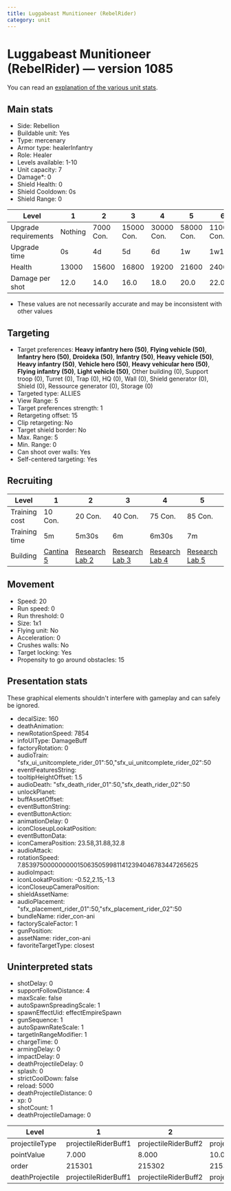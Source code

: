 ```yaml
---
title: Luggabeast Munitioneer (RebelRider)
category: unit
---
```


# Luggabeast Munitioneer (RebelRider) — version 1085

You can read an [explanation  of the various unit stats](unitexplained.md).

## Main stats

  * Side: Rebellion
  * Buildable unit: Yes
  * Type: mercenary
  * Armor type: healerInfantry
  * Role: Healer
  * Levels available: 1-10
  * Unit capacity: 7
  * Damage*: 0
  * Shield Health: 0
  * Shield Cooldown: 0s
  * Shield Range: 0

|Level               |1      |2        |3         |4         |5         |6          |7          |8          |9          |10         |
|--------------------|-------|---------|----------|----------|----------|-----------|-----------|-----------|-----------|-----------|
|Upgrade requirements|Nothing|7000 Con.|15000 Con.|30000 Con.|58000 Con.|110000 Con.|140000 Con.|160000 Con.|165000 Con.|168000 Con.|
|Upgrade time        |0s     |4d       |5d        |6d        |1w        |1w1d       |1w2d       |1w3d       |1w4d       |1w5d       |
|Health              |13000  |15600    |16800     |19200     |21600     |24000      |26400      |28800      |31200      |36000      |
|Damage per shot     |12.0   |14.0     |16.0      |18.0      |20.0      |22.0       |24.0       |26.0       |28.0       |30.0       |

* These values are not necessarily accurate and may be inconsistent with other values

## Targeting

  * Target preferences: **Heavy infantry hero (50)**, **Flying vehicle (50)**, **Infantry hero (50)**, **Droideka (50)**, **Infantry (50)**, **Heavy vehicle (50)**, **Heavy infantry (50)**, **Vehicle hero (50)**, **Heavy vehicular hero (50)**, **Flying infantry (50)**, **Light vehicle (50)**, Other building (0), Support troop (0), Turret (0), Trap (0), HQ (0), Wall (0), Shield generator (0), Shield (0), Ressource generator (0), Storage (0)
  * Targeted type: ALLIES
  * View Range: 5
  * Target preferences strength: 1
  * Retargeting offset: 15
  * Clip retargeting: No
  * Target shield border: No
  * Max. Range: 5
  * Min. Range: 0
  * Can shoot over walls: Yes
  * Self-centered targeting: Yes

## Recruiting

|Level        |1                                       |2                                     |3                                     |4                                     |5                                     |6                                     |7                                     |8                                     |9                                     |10                                     |
|-------------|----------------------------------------|--------------------------------------|--------------------------------------|--------------------------------------|--------------------------------------|--------------------------------------|--------------------------------------|--------------------------------------|--------------------------------------|---------------------------------------|
|Training cost|10 Con.                                 |20 Con.                               |40 Con.                               |75 Con.                               |85 Con.                               |125 Con.                              |170 Con.                              |230 Con.                              |310 Con.                              |525 Con.                               |
|Training time|5m                                      |5m30s                                 |6m                                    |6m30s                                 |7m                                    |7m30s                                 |8m                                    |8m30s                                 |9m                                    |9m30s                                  |
|Building     |[Cantina 5](rebelContrabandCantina.html)|[Research Lab 2](rebelOffenseLab.html)|[Research Lab 3](rebelOffenseLab.html)|[Research Lab 4](rebelOffenseLab.html)|[Research Lab 5](rebelOffenseLab.html)|[Research Lab 6](rebelOffenseLab.html)|[Research Lab 7](rebelOffenseLab.html)|[Research Lab 8](rebelOffenseLab.html)|[Research Lab 9](rebelOffenseLab.html)|[Research Lab 10](rebelOffenseLab.html)|

## Movement

  * Speed: 20
  * Run speed: 0
  * Run threshold: 0
  * Size: 1x1
  * Flying unit: No
  * Acceleration: 0
  * Crushes walls: No
  * Target locking: Yes
  * Propensity to go around obstacles: 15

## Presentation stats

These graphical elements shouldn't interfere with gameplay and can safely be ignored.

  * decalSize: 160
  * deathAnimation: 
  * newRotationSpeed: 7854
  * infoUIType: DamageBuff
  * factoryRotation: 0
  * audioTrain: "sfx_ui_unitcomplete_rider_01":50,"sfx_ui_unitcomplete_rider_02":50
  * eventFeaturesString: 
  * tooltipHeightOffset: 1.5
  * audioDeath: "sfx_death_rider_01":50,"sfx_death_rider_02":50
  * unlockPlanet: 
  * buffAssetOffset: 
  * eventButtonString: 
  * eventButtonAction: 
  * animationDelay: 0
  * iconCloseupLookatPosition: 
  * eventButtonData: 
  * iconCameraPosition: 23.58,31.88,32.8
  * audioAttack: 
  * rotationSpeed: 7.8539750000000001506350599811412394046783447265625
  * audioImpact: 
  * iconLookatPosition: -0.52,2.15,-1.3
  * iconCloseupCameraPosition: 
  * shieldAssetName: 
  * audioPlacement: "sfx_placement_rider_01":50,"sfx_placement_rider_02":50
  * bundleName: rider_con-ani
  * factoryScaleFactor: 1
  * gunPosition: 
  * assetName: rider_con-ani
  * favoriteTargetType: closest

## Uninterpreted stats

  * shotDelay: 0
  * supportFollowDistance: 4
  * maxScale: false
  * autoSpawnSpreadingScale: 1
  * spawnEffectUid: effectEmpireSpawn
  * gunSequence: 1
  * autoSpawnRateScale: 1
  * targetInRangeModifier: 1
  * chargeTime: 0
  * armingDelay: 0
  * impactDelay: 0
  * deathProjectileDelay: 0
  * splash: 0
  * strictCoolDown: false
  * reload: 5000
  * deathProjectileDistance: 0
  * xp: 0
  * shotCount: 1
  * deathProjectileDamage: 0

|Level          |1                   |2                   |3                   |4                   |5                   |6                   |7                   |8                   |9                   |10                   |
|---------------|--------------------|--------------------|--------------------|--------------------|--------------------|--------------------|--------------------|--------------------|--------------------|---------------------|
|projectileType |projectileRiderBuff1|projectileRiderBuff2|projectileRiderBuff3|projectileRiderBuff4|projectileRiderBuff5|projectileRiderBuff6|projectileRiderBuff7|projectileRiderBuff8|projectileRiderBuff9|projectileRiderBuff10|
|pointValue     |7.000               |8.000               |10.000              |11.000              |13.000              |14.000              |15.000              |17.000              |18.000              |21.000               |
|order          |215301              |215302              |215303              |215304              |215305              |215306              |215307              |215308              |215309              |215310               |
|deathProjectile|projectileRiderBuff1|projectileRiderBuff2|projectileRiderBuff3|projectileRiderBuff4|projectileRiderBuff5|projectileRiderBuff6|projectileRiderBuff7|projectileRiderBuff8|projectileRiderBuff9|projectileRiderBuff10|

